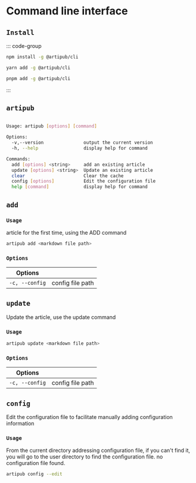 # Command line interface

## `Install`

::: code-group

```bash [npm]
npm install -g @artipub/cli
```

```bash [yarn]
yarn add -g @artipub/cli
```

```bash [pnpm]
pnpm add -g @artipub/cli
```

:::

## `artipub`

```bash

Usage: artipub [options] [command]

Options:
  -v,--version               output the current version
  -h, --help                 display help for command

Commands:
  add [options] <string>     add an existing article
  update [options] <string>  Update an existing article
  clear                      Clear the cache
  config [options]           Edit the configuration file
  help [command]             display help for command
```

## `add`

### `Usage`

article for the first time, using the ADD command

```bash
artipub add <markdown file path>
```

### `Options`

| Options        |                  |
| -------------- | ---------------- |
| `-c, --config` | config file path |

## `update`

Update the article, use the update command

### `Usage`

```bash
artipub update <markdown file path>
```

### `Options`

| Options        |                  |
| -------------- | ---------------- |
| `-c, --config` | config file path |

## `config`

Edit the configuration file to facilitate manually adding configuration information

### `Usage`

From the current directory addressing configuration file, if you can't find it, you will go to the user directory to find the configuration file. no configuration file found.

```bash
artipub config --edit
```
